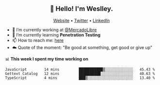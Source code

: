 <h2 align="center">👋 Hello! I'm Weslley.</h2>
<p align="center">
  <a href="http://weslleyneri.com.br">Website</a> •
  <a href="https://twitter.com/Weslley_Neri">Twitter</a> •
  <a href="https://www.linkedin.com/in/weslley-neri-3658908b">LinkedIn</a>
</p>


- 🔭 I’m currently working at [@MercadoLibre](https://github.com/mercadolibre)
- 🌱 I’m currently learning **Penetration Testing**
- 📫 How to reach me: [here](mailto:weslley39@gmail.com)
- ☁️ Quote of the moment: "Be good at something, get good or give up"

📊 **This week I spent my time working on**
<!--START_SECTION:waka-->
```text
JavaScript        14 mins         ███████████▒░░░░░░░░░░░░░   45.43 % 
Gettext Catalog   12 mins         ██████████░░░░░░░░░░░░░░░   40.63 % 
TypeScript        4 mins          ███▒░░░░░░░░░░░░░░░░░░░░░   13.40 % 
```
<!--END_SECTION:waka-->

<!-- Inspired by https://github.com/gruselhaus/gruselhaus -->